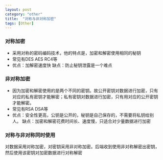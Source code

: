 ```yaml
---
layout: post
category: "other"
title:  "对称与非对称加密"
tags: [Other]
---
```


### 对称加密 ###

- 采用对称的密码编码技术，他的特点是，加密和解密使用相同的秘钥  
- 常见有DES AES RC4等  
- 优点：加解密速度快  缺点：防止秘钥泄露是一个难点

<!-- more -->  

### 非对称加密 ###

- 因为加密和解密使用的是两个不同的密钥。故公开密钥对数据进行加密，只有对应的私有密钥才能解密；私有密钥对数据进行加密，只有用对应的公开密钥才能解密。  
- 常见有RSA DSA等  
- 优点：安全性更高，公钥是公开的，秘钥是自己保存的，不需要将私钥给别人。 缺点：加密和解密花费时间长、速度慢，只适合对少量数据进行加密

### 对称与非对称同时使用 ###

对数据采用对称加密，对密钥采用非对称加密。后端收到使用非对称解密出密钥，然后使用该密钥对加密数据进行对称解密